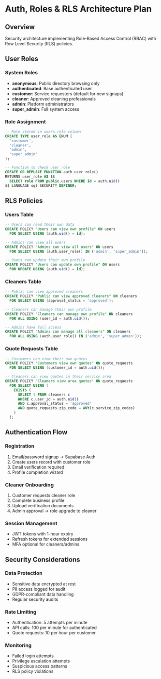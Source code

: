 # Auth, Roles & RLS Architecture Plan

## Overview
Security architecture implementing Role-Based Access Control (RBAC) with Row Level Security (RLS) policies.

## User Roles

### System Roles
- **anonymous**: Public directory browsing only
- **authenticated**: Base authenticated user
- **customer**: Service requesters (default for new signups)
- **cleaner**: Approved cleaning professionals
- **admin**: Platform administrators
- **super_admin**: Full system access

### Role Assignment
```sql
-- Role stored in users.role column
CREATE TYPE user_role AS ENUM (
  'customer',
  'cleaner', 
  'admin',
  'super_admin'
);

-- Function to check user role
CREATE OR REPLACE FUNCTION auth.user_role()
RETURNS user_role AS $$
  SELECT role FROM public.users WHERE id = auth.uid()
$$ LANGUAGE sql SECURITY DEFINER;
```

## RLS Policies

### Users Table
```sql
-- Users can read their own data
CREATE POLICY "Users can view own profile" ON users
  FOR SELECT USING (auth.uid() = id);

-- Admins can view all users
CREATE POLICY "Admins can view all users" ON users
  FOR SELECT USING (auth.user_role() IN ('admin', 'super_admin'));

-- Users can update their own profile
CREATE POLICY "Users can update own profile" ON users
  FOR UPDATE USING (auth.uid() = id);
```

### Cleaners Table
```sql
-- Public can view approved cleaners
CREATE POLICY "Public can view approved cleaners" ON cleaners
  FOR SELECT USING (approval_status = 'approved');

-- Cleaners can manage their own profile
CREATE POLICY "Cleaners can manage own profile" ON cleaners
  FOR ALL USING (user_id = auth.uid());

-- Admins have full access
CREATE POLICY "Admins can manage all cleaners" ON cleaners
  FOR ALL USING (auth.user_role() IN ('admin', 'super_admin'));
```

### Quote Requests Table
```sql
-- Customers can view their own quotes
CREATE POLICY "Customers view own quotes" ON quote_requests
  FOR SELECT USING (customer_id = auth.uid());

-- Cleaners can view quotes in their service area
CREATE POLICY "Cleaners view area quotes" ON quote_requests
  FOR SELECT USING (
    EXISTS (
      SELECT 1 FROM cleaners c
      WHERE c.user_id = auth.uid()
      AND c.approval_status = 'approved'
      AND quote_requests.zip_code = ANY(c.service_zip_codes)
    )
  );
```

## Authentication Flow

### Registration
1. Email/password signup → Supabase Auth
2. Create users record with customer role
3. Email verification required
4. Profile completion wizard

### Cleaner Onboarding
1. Customer requests cleaner role
2. Complete business profile
3. Upload verification documents
4. Admin approval → role upgrade to cleaner

### Session Management
- JWT tokens with 1-hour expiry
- Refresh tokens for extended sessions
- MFA optional for cleaners/admins

## Security Considerations

### Data Protection
- Sensitive data encrypted at rest
- PII access logged for audit
- GDPR-compliant data handling
- Regular security audits

### Rate Limiting
- Authentication: 5 attempts per minute
- API calls: 100 per minute for authenticated
- Quote requests: 10 per hour per customer

### Monitoring
- Failed login attempts
- Privilege escalation attempts
- Suspicious access patterns
- RLS policy violations